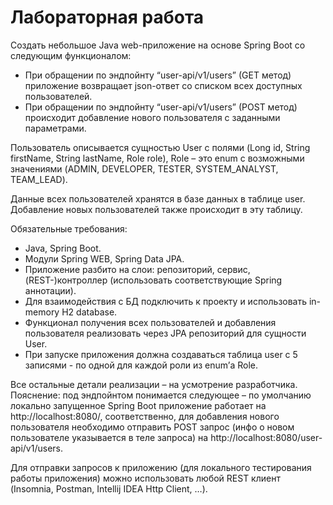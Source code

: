 # Лабораторная работа

Создать небольшое Java web-приложение на основе Spring Boot со следующим функционалом:

- При обращении по эндпойнту “user-api/v1/users” (GET метод) приложение возвращает json-ответ со списком всех доступных пользователей.
- При обращении по эндпойнту “user-api/v1/users” (POST метод) происходит добавление нового пользователя с заданными параметрами.

Пользователь описывается сущностью User с полями (Long id, String firstName, String lastName, Role role), Role – это enum с возможными значениями      (ADMIN, DEVELOPER, TESTER, SYSTEM_ANALYST, TEAM_LEAD).

Данные всех пользователей хранятся в базе данных в таблице user. Добавление новых пользователей также происходит в эту таблицу.

Обязательные требования:

- Java, Spring Boot.
- Модули Spring WEB, Spring Data JPA.
- Приложение разбито на слои: репозиторий, сервис, (REST-)контроллер (использовать соответствующие Spring аннотации).
- Для взаимодействия с БД подключить к проекту и использовать in-memory H2 database.
- Функционал получения всех пользователей и добавления пользователя реализовать через JPA репозиторий для сущности User.
- При запуске приложения должна создаваться таблица user с 5 записями - по одной для каждой роли из enum’а Role.

Все остальные детали реализации – на усмотрение разработчика. Пояснение: под эндпойнтом понимается следующее – по умолчанию локально запущенное Spring Boot приложение работает на http://localhost:8080/, соответственно, для добавления нового пользователя необходимо отправить POST запрос (инфо о новом пользователе указывается в теле запроса) на http://localhost:8080/user-api/v1/users.

Для отправки запросов к приложению (для локального тестирования работы приложения) можно использовать любой REST клиент (Insomnia, Postman, Intellij IDEA Http Client, …).
